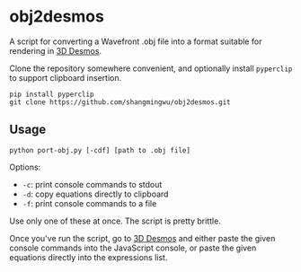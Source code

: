 # obj2desmos
A script for converting a Wavefront .obj file into a format suitable for rendering in [3D Desmos](https://www.desmos.com/3d).

Clone the repository somewhere convenient, and optionally install `pyperclip` to support clipboard insertion.

```
pip install pyperclip
git clone https://github.com/shangmingwu/obj2desmos.git
```

## Usage

```
python port-obj.py [-cdf] [path to .obj file]
```

Options:
- `-c`: print console commands to stdout
- `-d`: copy equations directly to clipboard
- `-f`: print console commands to a file

Use only one of these at once. The script is pretty brittle.

Once you've run the script, go to [3D Desmos](https://www.desmos.com/3d) and either paste the given console commands into the JavaScript console, or paste the given equations directly into the expressions list.
